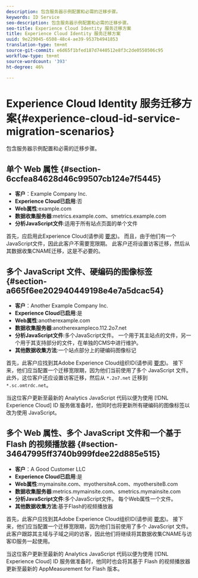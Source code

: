 ```yaml
---
description: 包含服务器示例配置和必需的迁移步骤。
keywords: ID Service
seo-description: 包含服务器示例配置和必需的迁移步骤。
seo-title: Experience Cloud Identity 服务迁移方案
title: Experience Cloud Identity 服务迁移方案
uuid: 9e229045-6508-48c4-ae39-9537b4941853
translation-type: tm+mt
source-git-commit: e6d65f1bfed187d7440512e8f3c2de0550506c95
workflow-type: tm+mt
source-wordcount: '393'
ht-degree: 46%

---
```



# Experience Cloud Identity 服务迁移方案{#experience-cloud-id-service-migration-scenarios}

包含服务器示例配置和必需的迁移步骤。

## 单个 Web 属性 {#section-6ccfea84628d46c99507cb124e7f5445}

* **客户**：Example Company Inc.
* **Experience Cloud已启用**:否
* **Web属性**:example.com
* **数据收集服务器**:metrics.example.com、smetrics.example.com
* **分析JavaScript文件**:适用于所有站点页面的单个文件

首先，应启用此Experience Cloud(请参阅 [要求](../../reference/requirements.md))。 而且，由于他们有一个JavaScript文件，因此此客户不需要宽限期。 此客户还将设置访客迁移，然后从其数据收集CNAME迁移，这是不必要的。

## 多个 JavaScript 文件、硬编码的图像标签 {#section-a665f6ee202940449198e4e7a5dcac54}

* **客户**：Another Example Company Inc.
* **Experience Cloud已启用**:是
* **Web属性**:anotherexample.com
* **数据收集服务器**:anotherexampleco.112.2o7.net
* **分析JavaScript文件**:多个JavaScript文件。 一个用于其主站点的文件，另一个用于其支持部分的文件，在单独的CMS中进行维护。
* **其他数据收集方法**:一个站点部分上的硬编码图像标记

首先，此客户应找到其Adobe Experience Cloud组织ID(请参阅 [要求](../../reference/requirements.md))。 接下来，他们应当配置一个迁移宽限期，因为他们当前使用了多个 JavaScript 文件。此外，这位客户还应设置访客迁移，然后从 `*.2o7.net` 迁移到 `*.sc.omtrdc.net`。

当这位客户更新至最新的 Analytics JavaScript 代码以便为使用 [!DNL Experience Cloud] ID 服务做准备时，他同时也将更新所有硬编码的图像标签以改为使用 JavaScript。

## 多个 Web 属性、多个 JavaScript 文件和一个基于 Flash 的视频播放器 {#section-34647995ff3740b999fdee22d885e515}

* **客户**：A Good Customer LLC
* **Experience Cloud已启用**:是
* **Web属性**:mymainsite.com、myothersiteA.com、myothersiteB.com
* **数据收集服务器**:metrics.mymainsite.com、smetrics.mymainsite.com
* **分析JavaScript文件**:多个JavaScript文件。 每个Web属性一个文件。
* **其他数据收集方法**:基于Flash的视频播放器

首先，此客户应找到其Adobe Experience Cloud组织ID(请参阅 [要求](../../reference/requirements.md))。 接下来，他们应当配置一个迁移宽限期，因为他们当前使用了多个 JavaScript 文件。此客户跟踪其主域与子域之间的访客，因此他们将继续将其数据收集CNAME与访客ID服务一起使用。

当这位客户更新至最新的 Analytics JavaScript 代码以便为使用 [!DNL Experience Cloud] ID 服务做准备时，他同时也会将其基于 Flash 的视频播放器更新至最新的 AppMeasurement for Flash 版本。
